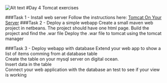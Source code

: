 ![Alt text](../img/lotussm.png)
#Day 4 Tomcat exercises

###Task 1 - Install web server
Follow the instructions here: [Tomcat On Your Server](TomcatOnYourServer.pdf)
###Task 2 - Deploy a simple webapp
Create a small maven web project in netbeans. 
The project should have one html page.
Build the project and find the .war file
Deploy the .war file to tomcat using the tomcat manager

###Task 3 - Deploy webapp with database
Extend your web app to show a list of items comming from at database table  
Create the table on your mysql server on digital ocean.  
Insert data in the table  
Connect your web application with the database an test to see if your view is working  

